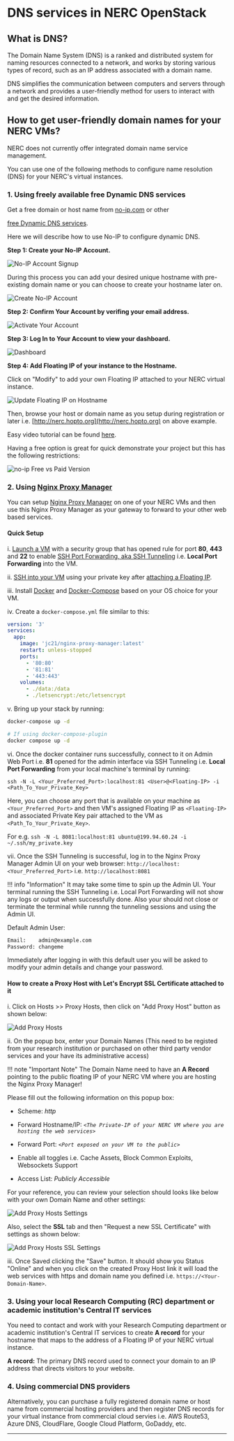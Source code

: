 
# DNS services in NERC OpenStack

## What is DNS?

The Domain Name System (DNS) is a ranked and distributed system for naming resources
connected to a network, and works by storing various types of record, such as an
IP address associated with a domain name.

DNS simplifies the communication between computers and servers through a network
and provides a user-friendly method for users to interact with and get the desired
information.

## How to get user-friendly domain names for your NERC VMs?

NERC does not currently offer integrated domain name service management.

You can use one of the following methods to configure name resolution (DNS) for
your NERC's virtual instances.

### 1. Using freely available free Dynamic DNS services

Get a free domain or host name from [no-ip.com](https://www.noip.com/) or other

[free Dynamic DNS services](https://www.makeuseof.com/tag/5-best-dynamic-dns-providers-can-lookup-free-today/).

Here we will describe how to use No-IP to configure dynamic DNS.

**Step 1: Create your No-IP Account.**

![No-IP Account Signup](images/signup.png)

During this process you can add your desired unique hostname with pre-existing
domain name or you can choose to create your hostname later on.

![Create No-IP Account](images/create-no-ip-account.png)

**Step 2: Confirm Your Account by verifing your email address.**

![Activate Your Account](images/activate-your-account.png)

**Step 3: Log In to Your Account to view your dashboard.**

![Dashboard](images/dashboard.png)

**Step 4: Add Floating IP of your instance to the Hostname.**

Click on "Modify" to add your own Floating IP attached to your NERC virtual instance.

![Update Floating IP on Hostname](images/floating-ip-to-hostname.png)

Then, browse your host or domain name as you setup during registration or later
i.e. [http://nerc.hopto.org](http://nerc.hopto.org) on above example.

Easy video tutorial can be found [here](https://www.youtube.com/watch?v=1eeMxhpT868).

Having a free option is great for quick demonstrate your project but this has
the following restrictions:

![no-ip Free vs Paid Version](images/no-ip-free-vs-paid.png)

### 2. Using [Nginx Proxy Manager](https://nginxproxymanager.com/)

You can setup [Nginx Proxy Manager](https://nginxproxymanager.com/) on one of
your NERC VMs and then use this Nginx Proxy Manager as your gateway to forward
to your other web based services.

#### Quick Setup

i. [Launch a VM](../../create-and-connect-to-the-VM/launch-a-VM.md)
with a security group that has opened rule for port **80**, **443** and **22** to
enable [SSH Port Forwarding, aka SSH Tunneling](https://www.ssh.com/academy/ssh/tunneling-example)
i.e. **Local Port Forwarding** into the VM.

ii. [SSH into your VM](../../create-and-connect-to-the-VM/ssh-to-the-VM.md)
using your private key after [attaching a Floating IP](../../create-and-connect-to-the-VM/assign-a-floating-IP.md).

iii. Install [Docker](https://docs.docker.com/install/) and [Docker-Compose](https://docs.docker.com/compose/install/)
based on your OS choice for your VM.

iv. Create a `docker-compose.yml` file similar to this:

```yaml
version: '3'
services:
  app:
    image: 'jc21/nginx-proxy-manager:latest'
    restart: unless-stopped
    ports:
      - '80:80'
      - '81:81'
      - '443:443'
    volumes:
      - ./data:/data
      - ./letsencrypt:/etc/letsencrypt
```

v. Bring up your stack by running:

```sh
docker-compose up -d

# If using docker-compose-plugin
docker compose up -d
```

vi. Once the docker container runs successfully, connect to it on Admin Web Port
i.e. **81** opened for the admin interface via SSH Tunneling i.e. **Local Port Forwarding**
from your local machine's terminal by running:

`ssh -N -L <Your_Preferred_Port>:localhost:81 <User>@<Floating-IP> -i <Path_To_Your_Private_Key>`

Here, you can choose any port that is available on your machine as `<Your_Preferred_Port>`
and then VM's assigned Floating IP as `<Floating-IP>` and associated Private
Key pair attached to the VM as `<Path_To_Your_Private_Key>`.

For e.g. `ssh -N -L 8081:localhost:81 ubuntu@199.94.60.24 -i ~/.ssh/my_private.key`

vii. Once the SSH Tunneling is successful, log in to the Nginx Proxy Manager
Admin UI on your web browser:
`http://localhost:<Your_Preferred_Port>` i.e. `http://localhost:8081`

!!! info "Information"
    It may take some time to spin up the Admin UI. Your terminal running the SSH
    Tunneling i.e. Local Port Forwarding will not show any logs or output when
    successfully done. Also your should not close or terminate the terminal while
    runnng the tunneling sessions and using the Admin UI.

Default Admin User:

```sh
Email:    admin@example.com
Password: changeme
```

Immediately after logging in with this default user you will be asked to modify
your admin details and change your password.

#### How to create a Proxy Host with Let's Encrypt SSL Certificate attached to it

i. Click on Hosts >> Proxy Hosts, then click on "Add Proxy Host" button as shown
below:

![Add Proxy Hosts](images/nginx-proxy-manager-proxy-host.png)

ii. On the popup box, enter your Domain Names (This need to be registed from your
research institution or purchased on other third party vendor services and your have
its administrative access)

!!! note "Important Note"
    The Domain Name need to have an **A Record** pointing to the public floating
    IP of your NERC VM where you are hosting the Nginx Proxy Manager!

Please fill out the following information on this popup box:

- Scheme: *http*

- Forward Hostname/IP: *`<The Private-IP of your NERC VM where you are hosting the
web services>`*

- Forward Port: *`<Port exposed on your VM to the public>`*

- Enable all toggles i.e. Cache Assets, Block Common Exploits, Websockets Support

- Access List: *Publicly Accessible*

For your reference, you can review your selection should looks like below with your
own Domain Name and  other settings:

![Add Proxy Hosts Settings](images/nginx-proxy-manager-add-proxy-host.png)

Also, select the **SSL** tab and then "Request a new SSL Certificate" with settings
as shown below:

![Add Proxy Hosts SSL Settings](images/nginx-proxy-manager-ssl-setting.png)

iii. Once Saved clicking the "Save" button. It should show you Status "Online" and
when you click on the created Proxy Host link it will load the web services with
https and domain name you defined i.e. `https://<Your-Domain-Name>`.

### 3. Using your local Research Computing (RC) department or academic institution's Central IT services

You need to contact and work with your Research Computing department or
academic institution's Central IT services to create **A record** for your hostname
that maps to the address of a Floating IP of your NERC virtual instance.

**A record:** The primary DNS record used to connect your domain to an IP address
that directs visitors to your website.

### 4. Using commercial DNS providers

Alternatively, you can purchase a fully registered domain name or host name from
commercial hosting providers and then register DNS records for your virtual instance
from commercial cloud servies i.e. AWS Route53, Azure DNS, CloudFlare, Google Cloud
Platform, GoDaddy, etc.

---
